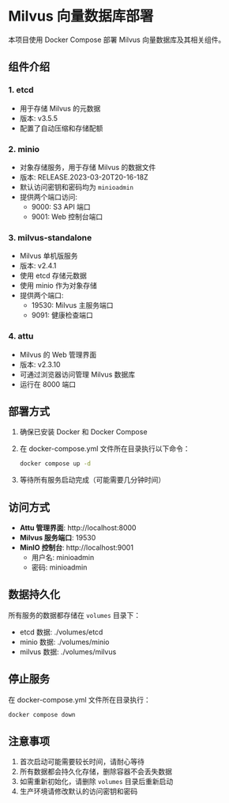 # Milvus 向量数据库部署

本项目使用 Docker Compose 部署 Milvus 向量数据库及其相关组件。

## 组件介绍

### 1. etcd
- 用于存储 Milvus 的元数据
- 版本: v3.5.5
- 配置了自动压缩和存储配额

### 2. minio
- 对象存储服务，用于存储 Milvus 的数据文件
- 版本: RELEASE.2023-03-20T20-16-18Z
- 默认访问密钥和密码均为 `minioadmin`
- 提供两个端口访问:
  - 9000: S3 API 端口
  - 9001: Web 控制台端口

### 3. milvus-standalone
- Milvus 单机版服务
- 版本: v2.4.1
- 使用 etcd 存储元数据
- 使用 minio 作为对象存储
- 提供两个端口:
  - 19530: Milvus 主服务端口
  - 9091: 健康检查端口

### 4. attu
- Milvus 的 Web 管理界面
- 版本: v2.3.10
- 可通过浏览器访问管理 Milvus 数据库
- 运行在 8000 端口

## 部署方式

1. 确保已安装 Docker 和 Docker Compose

2. 在 docker-compose.yml 文件所在目录执行以下命令：

   ```bash
   docker compose up -d
   ```

3. 等待所有服务启动完成（可能需要几分钟时间）

## 访问方式

- **Attu 管理界面**: http://localhost:8000
- **Milvus 服务端口**: 19530
- **MinIO 控制台**: http://localhost:9001
  - 用户名: minioadmin
  - 密码: minioadmin

## 数据持久化

所有服务的数据都存储在 `volumes` 目录下：
- etcd 数据: ./volumes/etcd
- minio 数据: ./volumes/minio
- milvus 数据: ./volumes/milvus

## 停止服务

在 docker-compose.yml 文件所在目录执行：

```bash
docker compose down
```

## 注意事项

1. 首次启动可能需要较长时间，请耐心等待
2. 所有数据都会持久化存储，删除容器不会丢失数据
3. 如需重新初始化，请删除 `volumes` 目录后重新启动
4. 生产环境请修改默认的访问密钥和密码







